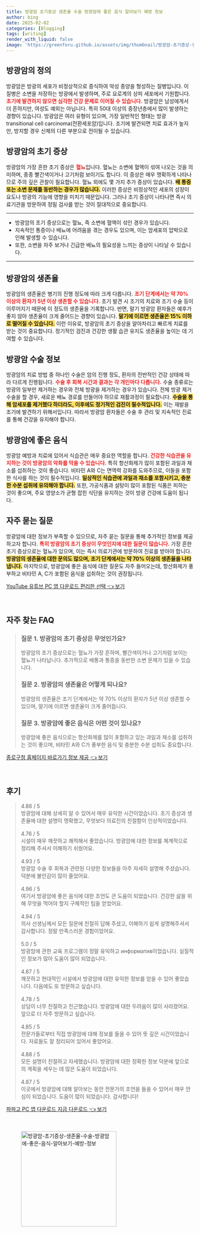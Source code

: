 ```yaml
---
title: 방광암 초기증상 생존율 수술 방광암에 좋은 음식 알아보기 예방 정보
author: bing
date: 2025-02-02
categories: [Blogging]
tags: [writing]
render_with_liquid: false
image: 'https://greenforu.github.io/assets/img/thumbnail/방광암-초기증상-생존율-수술-방광암에-좋은-음식-알아보기-예방-정보.webp'
---
```



<h2 id='방광암의 정의'>방광암의 정의</h2>

<p>방광암은 방광의 세포가 비정상적으로 증식하여 악성 종양을 형성하는 질병입니다. 이 질병은 소변을 저장하는 방광에서 발생하며, 주로 요로계의 상피 세포에서 기원합니다. <b><span style="color: #ee2323;">초기에 발견하지 않으면 심각한 건강 문제로 이어질 수 있습니다.</span></b> 방광암은 남성에게서 더 흔하지만, 여성도 예외는 아닙니다. 특히 50대 이상의 중장년층에서 많이 발생하는 경향이 있습니다. 방광암은 여러 유형이 있으며, 가장 일반적인 형태는 방광 transitional cell carcinoma(전환세포암)입니다. 조기에 발견되면 치료 효과가 높지만, 방치할 경우 신체의 다른 부분으로 전이될 수 있습니다.</p>

<h2 id='방광암의 초기 증상'>방광암의 초기 증상</h2>

<p>방광암의 가장 흔한 초기 증상은 <b><span style="color: #ee2323;">혈뇨</span></b>입니다. 혈뇨는 소변에 혈액이 섞여 나오는 것을 의미하며, 종종 빨간색이거나 고기처럼 보이기도 합니다. 이 증상은 매우 명확하게 나타나므로 주의 깊은 관찰이 필요합니다. 혈뇨 외에도 몇 가지 추가 증상이 있습니다. <b><span style="background-color: #ffe066;">배 통증 또는 소변 문제를 동반하는 경우가 많습니다.</span></b> 이러한 증상은 비정상적인 세포의 성장이 요도나 방광의 기능에 영향을 미치기 때문입니다. 그러나 초기 증상이 나타나면 즉시 의료기관을 방문하여 정밀 검사를 받는 것이 절대적으로 중요합니다.</p>

<hr />

<ul>
    <li>방광암의 초기 증상으로는 혈뇨, 즉 소변에 혈액이 섞인 경우가 있습니다.</li>
    <li>지속적인 통증이나 배뇨에 어려움을 겪는 경우도 있으며, 이는 암세포의 압박으로 인해 발생할 수 있습니다.</li>
    <li>또한, 소변을 자주 보거나 긴급한 배뇨의 필요성을 느끼는 증상이 나타날 수 있습니다.</li>
</ul>

<hr />

<h2 id='방광암의 생존율'>방광암의 생존율</h2>

<p>방광암의 생존율은 병기의 진행 정도에 따라 크게 다릅니다. <b><span style="color: #ee2323;">조기 단계에서는 약 70% 이상의 환자가 5년 이상 생존할 수 있습니다.</span></b> 초기 발견 시 조기의 치료와 조기 수술 등이 이루어지기 때문에 이 정도의 생존율을 기록합니다. 반면, 말기 방광암 환자들은 예후가 좋지 않아 생존율이 크게 줄어드는 경향이 있습니다. <b><span style="background-color: #ffe066;">말기에 이르면 생존율은 15% 이하로 떨어질 수 있습니다.</span></b> 이런 이유로, 방광암의 초기 증상을 알아차리고 빠르게 치료를 받는 것이 중요합니다. 정기적인 검진과 건강한 생활 습관 유지도 생존율을 높이는 데 기여할 수 있습니다.</p>

<h2 id='방광암 수술 정보'>방광암 수술 정보</h2>

<p>방광암의 치료 방법 중 하나인 수술은 암의 진행 정도, 환자의 전반적인 건강 상태에 따라 다르게 진행됩니다. <b><span style="color: #ee2323;">수술 후 회복 시간과 결과는 각 개인마다 다릅니다.</span></b> 수술 종류로는 방광의 일부만 제거하는 경우와 전체 방광을 제거하는 경우가 있습니다. 전체 방광 제거 수술을 할 경우, 새로운 배뇨 경로를 만들어야 하므로 재활과정이 필요합니다. <b><span style="background-color: #ffe066;">수술을 통해 암세포를 제거했다 하더라도, 이후에도 정기적인 검진이 필수적입니다.</span></b> 이는 재발을 조기에 발견하기 위해서입니다. 따라서 방광암 환자들은 수술 후 관리 및 지속적인 진료를 통해 건강을 유지해야 합니다.</p>

<h2 id='방광암에 좋은 음식'>방광암에 좋은 음식</h2>

<p>방광암 예방과 치료에 있어서 식습관은 매우 중요한 역할을 합니다. <b><span style="color: #ee2323;">건강한 식습관을 유지하는 것이 방광암의 악화를 막을 수 있습니다.</span></b> 특히 항산화제가 많이 포함된 과일과 채소를 섭취하는 것이 좋습니다. 비타민 A와 C는 면역력 강화를 도와주므로, 이들을 포함한 식사를 하는 것이 필수적입니다. <b><span style="background-color: #ffe066;">일상적인 식습관에 과일과 채소를 포함시키고, 충분한 수분 섭취에 유의해야 합니다.</span></b> 또한, 가공식품과 설탕이 많이 포함된 식품은 피하는 것이 좋으며, 주요 영양소가 균형 잡힌 식단을 유지하는 것이 방광 건강에 도움이 됩니다.</p>

<h2 id='자주 묻는 질문'>자주 묻는 질문</h2>

<p>방광암에 대한 정보가 부족할 수 있으므로, 자주 묻는 질문을 통해 추가적인 정보를 제공하고자 합니다. <b><span style="color: #ee2323;">특히 방광암의 초기 증상이 무엇인지에 대한 질문이 많습니다.</span></b> 가장 흔한 초기 증상으로는 혈뇨가 있으며, 이는 즉시 의료기관에 방문하여 진료를 받아야 합니다. <b><span style="background-color: #ffe066;">방광암의 생존율에 대한 문의도 많으며, 조기 단계에서는 약 70% 이상의 생존율을 나타냅니다.</span></b> 마지막으로, 방광암에 좋은 음식에 대한 질문도 자주 들어오는데, 항산화제가 풍부하고 비타민 A, C가 포함된 음식을 섭취하는 것이 권장됩니다.</p>


<p><a class="click-button" title="YouTube 유튜브 PC 앱 다운로드 편리한 선택" href="https://greenforu.github.io/posts/YouTube-%EC%9C%A0%ED%8A%9C%EB%B8%8C-PC-%EC%95%B1-%EB%8B%A4%EC%9A%B4%EB%A1%9C%EB%93%9C-%ED%8E%B8%EB%A6%AC%ED%95%9C-%EC%84%A0%ED%83%9D/" rel="dofollow">YouTube 유튜브 PC 앱 다운로드 편리한 선택 👈 보기</a></p><br>
<h2 id='자주_찾는_FAQ'>자주 찾는 FAQ</h2>
<div itemscope="" itemtype="https://schema.org/FAQPage"> 
<blockquote> 
<div itemscope="" itemprop="mainEntity" itemtype="https://schema.org/Question"> 
<h3 itemprop="name">질문 1. 방광암의 초기 증상은 무엇인가요?</h3> 
<div itemscope="" itemprop="acceptedAnswer" itemtype="https://schema.org/Answer"> 
<span itemprop="text"> 
<p>방광암의 초기 증상으로는 혈뇨가 가장 흔하며, 빨간색이거나 고기처럼 보이는 혈뇨가 나타납니다. 추가적으로 배통과 통증을 동반한 소변 문제가 있을 수 있습니다.</p> 
</span> 
</div> 
</div> 
<div itemscope="" itemprop="mainEntity" itemtype="https://schema.org/Question"> 
<h3 itemprop="name">질문 2. 방광암의 생존율은 어떻게 되나요?</h3> 
<div itemscope="" itemprop="acceptedAnswer" itemtype="https://schema.org/Answer"> 
<span itemprop="text"> 
<p>방광암의 생존율은 조기 단계에서는 약 70% 이상의 환자가 5년 이상 생존할 수 있으며, 말기에 이르면 생존율이 크게 줄어듭니다.</p> 
</span> 
</div> 
</div> 
<div itemscope="" itemprop="mainEntity" itemtype="https://schema.org/Question"> 
<h3 itemprop="name">질문 3. 방광암에 좋은 음식은 어떤 것이 있나요?</h3> 
<div itemscope="" itemprop="acceptedAnswer" itemtype="https://schema.org/Answer"> 
<span itemprop="text"> 
<p>방광암에 좋은 음식으로는 항산화제를 많이 포함하고 있는 과일과 채소를 섭취하는 것이 좋으며, 비타민 A와 C가 풍부한 음식 및 충분한 수분 섭취도 중요합니다.</p> 
</span> 
</div> 
</div> 
</blockquote> 
</div>
<p><a class="click-button" title="종로구청 홈페이지 바로가기 정보 제공" href="https://greenforu.github.io/posts/%EC%A2%85%EB%A1%9C%EA%B5%AC%EC%B2%AD-%ED%99%88%ED%8E%98%EC%9D%B4%EC%A7%80-%EB%B0%94%EB%A1%9C%EA%B0%80%EA%B8%B0-%EC%A0%95%EB%B3%B4-%EC%A0%9C%EA%B3%B5/" rel="dofollow">종로구청 홈페이지 바로가기 정보 제공 👈 보기</a></p><br>
<h2 id='후기'>후기</h2>
<div itemscope itemtype="https://schema.org/Product">
  <blockquote>
  <div itemprop="review" itemscope itemtype="https://schema.org/Review">
      <div itemprop="reviewRating" itemscope itemtype="https://schema.org/Rating"> <span itemprop="ratingValue">4.86</span> / <span itemprop="bestRating">5</span> </div>
      <span itemprop="reviewBody">방광암에 대해 상세히 알 수 있어서 매우 유익한 시간이었습니다. 초기 증상과 생존율에 대한 설명이 명확했고, 무엇보다 의료진의 친절함이 인상적이었습니다.</span>
  </div>
  <br>
  <div itemprop="review" itemscope itemtype="https://schema.org/Review">
      <div itemprop="reviewRating" itemscope itemtype="https://schema.org/Rating"> <span itemprop="ratingValue">4.76</span> / <span itemprop="bestRating">5</span> </div>
      <span itemprop="reviewBody">시설이 매우 깨끗하고 쾌적해서 좋았습니다. 방광암에 대한 정보를 체계적으로 정리해 주셔서 이해하기 쉬웠어요.</span>
  </div>
  <br>
  <div itemprop="review" itemscope itemtype="https://schema.org/Review">
      <div itemprop="reviewRating" itemscope itemtype="https://schema.org/Rating"> <span itemprop="ratingValue">4.93</span> / <span itemprop="bestRating">5</span> </div>
      <span itemprop="reviewBody">방광암 수술 후 회복과 관련된 다양한 정보들을 아주 자세히 설명해 주셨습니다. 덕분에 불안감이 많이 줄었어요.</span>
  </div>
  <br>
  <div itemprop="review" itemscope itemtype="https://schema.org/Review">
      <div itemprop="reviewRating" itemscope itemtype="https://schema.org/Rating"> <span itemprop="ratingValue">4.96</span> / <span itemprop="bestRating">5</span> </div>
      <span itemprop="reviewBody">여기서 방광암에 좋은 음식에 대한 조언도 큰 도움이 되었습니다. 건강한 삶을 위해 무엇을 먹어야 할지 구체적인 팁을 얻었어요.</span>
  </div>
  <br>
  <div itemprop="review" itemscope itemtype="https://schema.org/Review">
      <div itemprop="reviewRating" itemscope itemtype="https://schema.org/Rating"> <span itemprop="ratingValue">4.94</span> / <span itemprop="bestRating">5</span> </div>
      <span itemprop="reviewBody">의사 선생님께서 모든 질문에 친절히 답해 주셨고, 이해하기 쉽게 설명해주셔서 감사합니다. 정말 만족스러운 경험이었어요.</span>
  </div>
  <br>
  <div itemprop="review" itemscope itemtype="https://schema.org/Review">
      <div itemprop="reviewRating" itemscope itemtype="https://schema.org/Rating"> <span itemprop="ratingValue">5.0</span> / <span itemprop="bestRating">5</span> </div>
      <span itemprop="reviewBody">방광암에 관한 교육 프로그램이 정말 유익하고 информатив이었습니다. 실질적인 정보가 많아 도움이 많이 되었습니다.</span>
  </div>
  <br>
  <div itemprop="review" itemscope itemtype="https://schema.org/Review">
      <div itemprop="reviewRating" itemscope itemtype="https://schema.org/Rating"> <span itemprop="ratingValue">4.87</span> / <span itemprop="bestRating">5</span> </div>
      <span itemprop="reviewBody">깨끗하고 현대적인 시설에서 방광암에 대한 유익한 정보를 얻을 수 있어 좋았습니다. 다음에도 또 방문하고 싶습니다.</span>
  </div>
  <br>
  <div itemprop="review" itemscope itemtype="https://schema.org/Review">
      <div itemprop="reviewRating" itemscope itemtype="https://schema.org/Rating"> <span itemprop="ratingValue">4.78</span> / <span itemprop="bestRating">5</span> </div>
      <span itemprop="reviewBody">상담이 너무 친절하고 친근했습니다. 방광암에 대한 두려움이 많이 사라졌어요. 앞으로 더 자주 방문하고 싶습니다.</span>
  </div>
  <br>
  <div itemprop="review" itemscope itemtype="https://schema.org/Review">
      <div itemprop="reviewRating" itemscope itemtype="https://schema.org/Rating"> <span itemprop="ratingValue">4.85</span> / <span itemprop="bestRating">5</span> </div>
      <span itemprop="reviewBody">전문가들로부터 직접 방광암에 대해 정보를 들을 수 있어 뜻 깊은 시간이었습니다. 자료들도 잘 정리되어 있어서 좋았어요.</span>
  </div>
  <br>
  <div itemprop="review" itemscope itemtype="https://schema.org/Review">
      <div itemprop="reviewRating" itemscope itemtype="https://schema.org/Rating"> <span itemprop="ratingValue">4.88</span> / <span itemprop="bestRating">5</span> </div>
      <span itemprop="reviewBody">모든 설명이 친절하고 자세했습니다. 방광암에 대한 정확한 정보 덕분에 앞으로의 계획을 세우는 데 많은 도움이 되었습니다.</span>
  </div>
  <br>
  <div itemprop="review" itemscope itemtype="https://schema.org/Review">
      <div itemprop="reviewRating" itemscope itemtype="https://schema.org/Rating"> <span itemprop="ratingValue">4.87</span> / <span itemprop="bestRating">5</span> </div>
      <span itemprop="reviewBody">이곳에서 방광암에 대해 알아보는 동안 전문가의 조언을 들을 수 있어서 매우 안심이 되었습니다. 도움이 많이 되었습니다. 감사합니다!</span>
  </div>
  </blockquote>
</div>
<p><a class="click-button" title="파파고 PC 앱 다운로드 지금 다운로드" href="https://greenforu.github.io/posts/%ED%8C%8C%ED%8C%8C%EA%B3%A0-PC-%EC%95%B1-%EB%8B%A4%EC%9A%B4%EB%A1%9C%EB%93%9C-%EC%A7%80%EA%B8%88-%EB%8B%A4%EC%9A%B4%EB%A1%9C%EB%93%9C/" rel="dofollow">파파고 PC 앱 다운로드 지금 다운로드 👈 보기</a></p><br>
<figure class="image"><img src="https://greenforu.github.io/assets/img/thumbnail/방광암-초기증상-생존율-수술-방광암에-좋은-음식-알아보기-예방-정보.webp" alt="방광암-초기증상-생존율-수술-방광암에-좋은-음식-알아보기-예방-정보" width="256" height="256"></figure>